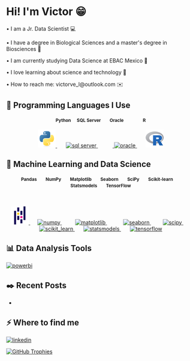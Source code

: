 <h1>Hi! I'm Victor 😁</h1>
<p>• I am a Jr. Data Scientist 💻 </p>
<p>• I have a degree in Biological Sciences and a master's degree in Biosciences 🔬 </p>
<p>• I am currently studying Data Science at EBAC Mexico 📝</p>
<p>• I love learning about science and technology 📱</p>
<p>• How to reach me: victorve_l@outlook.com ✉️</p>

<h2>🚀 Programming Languages I Use</h2>

<div style="text-align: center;">
  <small><strong>Python</strong></small>&nbsp;&nbsp;&nbsp;
  <small><strong>SQL Server</strong></small>&nbsp;&nbsp;&nbsp;&nbsp;&nbsp;
  <small><strong>Oracle</strong></small>&nbsp;&nbsp;&nbsp;&nbsp;&nbsp;
  &nbsp;&nbsp;&nbsp;&nbsp;&nbsp;&nbsp;&nbsp;<small><strong>R</strong></small>
  <br><br> <a target="_blank" href="https://raw.githubusercontent.com/devicons/devicon/master/icons/python/python-original.svg">
    <img src="https://raw.githubusercontent.com/devicons/devicon/master/icons/python/python-original.svg" alt="python" width="48" height="48" />
  </a>&nbsp;&nbsp;&nbsp;&nbsp;&nbsp;
  <a target="_blank" href="https://www.svgrepo.com/show/303229/microsoft-sql-server-logo.svg">
    <img src="https://www.svgrepo.com/show/303229/microsoft-sql-server-logo.svg" alt="sql server" width="48" height="48" />
  </a>&nbsp;&nbsp;&nbsp;&nbsp;&nbsp;
  &nbsp;&nbsp;&nbsp;&nbsp;<a target="_blank" href="https://www.vectorlogo.zone/logos/oracle/oracle-icon.svg">
    <img src="https://www.vectorlogo.zone/logos/oracle/oracle-icon.svg" alt="oracle" width="48" height="48" />
  </a>&nbsp;&nbsp;&nbsp;&nbsp;&nbsp;
  <a target="_blank" href="https://raw.githubusercontent.com/devicons/devicon/master/icons/r/r-original.svg">
    <img src="https://raw.githubusercontent.com/devicons/devicon/master/icons/r/r-original.svg" alt="r" width="48" height="48" />
  </a>
</div>


<h2>🧠 Machine Learning and Data Science</h2>
<div style="text-align: center;">
  <small><strong>Pandas</strong></small>&nbsp;&nbsp;&nbsp;&nbsp;&nbsp;
  <small><strong>NumPy</strong></small>&nbsp;&nbsp;&nbsp;&nbsp;&nbsp;
  <small><strong>Matplotlib</strong></small>&nbsp;&nbsp;&nbsp;&nbsp;&nbsp;
  <small><strong>Seaborn</strong></small>&nbsp;&nbsp;&nbsp;&nbsp;&nbsp;
  <small><strong>SciPy</strong></small>&nbsp;&nbsp;&nbsp;&nbsp;&nbsp;
  <small><strong>Scikit-learn</strong></small>&nbsp;&nbsp;&nbsp;&nbsp;&nbsp;
  <small><strong>Statsmodels</strong></small>&nbsp;&nbsp;&nbsp;&nbsp;&nbsp;
  <small><strong>TensorFlow</strong></small>
  
  <br><br> <a target="_blank" href="https://raw.githubusercontent.com/devicons/devicon/2ae2a900d2f041da66e950e4d48052658d850630/icons/pandas/pandas-original.svg">
    <img src="https://raw.githubusercontent.com/devicons/devicon/2ae2a900d2f041da66e950e4d48052658d850630/icons/pandas/pandas-original.svg" alt="pandas" width="48" height="48" />
  </a>&nbsp;&nbsp;&nbsp;&nbsp;
  <a target="_blank" href="https://numpy.org/doc/stable/_static/numpylogo.svg">
    <img src="https://numpy.org/doc/stable/_static/numpylogo.svg" alt="numpy" width="48" height="48" />
  </a>&nbsp;&nbsp;&nbsp;&nbsp;&nbsp;&nbsp;&nbsp;&nbsp;
  <a target="_blank" href="https://matplotlib.org/_static/logo2_compressed.svg">
    <img src="https://matplotlib.org/_static/logo2_compressed.svg" alt="matplotlib" width="48" height="48" />
  </a>&nbsp;&nbsp;&nbsp;&nbsp;&nbsp;&nbsp;&nbsp;&nbsp;&nbsp;&nbsp;
  <a target="_blank" href="https://seaborn.pydata.org/_images/logo-mark-lightbg.svg">
    <img src="https://seaborn.pydata.org/_images/logo-mark-lightbg.svg" alt="seaborn" width="48" height="48" />
  </a>&nbsp;&nbsp;&nbsp;&nbsp;&nbsp;&nbsp;&nbsp;
  <a target="_blank" href="https://upload.wikimedia.org/wikipedia/commons/0/07/Scipylogo.png">
    <img src="https://raw.githubusercontent.com/valohai/ml-logos/refs/heads/master/scipy.svg" alt="scipy" width="48" height="48" />
  </a>&nbsp;&nbsp;&nbsp;&nbsp;&nbsp;
  <a target="_blank" href="https://upload.wikimedia.org/wikipedia/commons/0/05/Scikit_learn_logo_small.svg">
    <img src="https://upload.wikimedia.org/wikipedia/commons/0/05/Scikit_learn_logo_small.svg" alt="scikit_learn" width="48" height="48" />
  </a>&nbsp;&nbsp;&nbsp;&nbsp;&nbsp;
  <a target="_blank" href="https://www.statsmodels.org/stable/_static/statsmodels_logo.svg">
    <img src="https://www.statsmodels.org/v0.11.1/_images/statsmodels-logo-v2-no-text.svg" alt="statsmodels" width="48" height="48" />
  </a>&nbsp;&nbsp;&nbsp;&nbsp;&nbsp;
  <a target="_blank" href="https://www.vectorlogo.zone/logos/tensorflow/tensorflow-icon.svg">
    <img src="https://www.vectorlogo.zone/logos/tensorflow/tensorflow-icon.svg" alt="tensorflow" width="48" height="48" />
  </a>
</div>



<h2>📊 Data Analysis Tools</h2>
<p>
  <a target="_blank" href="https://raw.githubusercontent.com/microsoft/PowerBI-Icons/main/SVG/PowerBI-Logo.svg" style="display: inline-block;"><img src="https://www.vectorlogo.zone/logos/microsoft_powerbi/microsoft_powerbi-icon.svg" alt="powerbi" width="42" height="42" /></a>
</p>

<h2>✒️ Recent Posts</h2>
<ul>
<li><a target="_blank" href=""></a></li>
</ul>

<h2>⚡️ Where to find me</h2>
<p><a target="_blank" href="https://www.linkedin.com/in/victor-de-la-torrev/" style="display: inline-block;"><img src="https://img.shields.io/badge/linkedin-logo?style=for-the-badge&logo=linkedin&logoColor=white&color=%230a77b6" alt="linkedin" /></a></p>
<p><a href="https://github.com/ryo-ma/github-profile-trophy"><img src="https://github-profile-trophy.vercel.app/?username=victorve" alt="GitHub Trophies" /></a></p>
